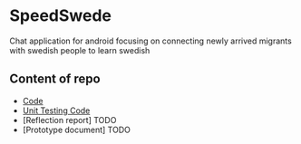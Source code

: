 # SpeedSwede
 Chat application for android focusing on connecting newly arrived migrants with swedish people to learn swedish

## Content of repo
- [Code](https://github.com/ryggan/zweigbergk/tree/master/app/src/main/java/com/zweigbergk/speedswede)
- [Unit Testing Code](https://github.com/ryggan/zweigbergk/tree/master/app/src/test/java/com/zweigbergk/speedswede)
- [Reflection report] TODO
- [Prototype document] TODO
 #

